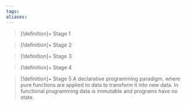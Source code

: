 ```yaml
---
tags:
aliases:
---
```


> [!definition]+ Stage 1
>

> [!definition]+ Stage 2
>

> [!definition]+ Stage 3
>

> [!definition]+ Stage 4
>

> [!definition]+ Stage 5
> A declarative programming paradigm, where pure functions are applied to data to transform it into new data. In functional programming data is immutable and programs have no state.



